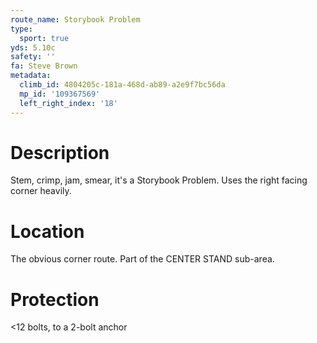 ```yaml
---
route_name: Storybook Problem
type:
  sport: true
yds: 5.10c
safety: ''
fa: Steve Brown
metadata:
  climb_id: 4804205c-181a-468d-ab89-a2e9f7bc56da
  mp_id: '109367569'
  left_right_index: '18'
---
```

# Description
Stem, crimp, jam, smear, it's a Storybook Problem.  Uses the right facing corner heavily.

# Location
The obvious corner route.  Part of the CENTER STAND sub-area.

# Protection
<12 bolts, to a 2-bolt anchor
